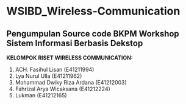 # WSIBD_Wireless-Communication
<h2>Pengumpulan Source code BKPM Workshop Sistem Informasi Berbasis Dekstop</h2>
<b>KELOMPOK RISET WIRELESS COMMUNICATION: </b>
<ol>
  <li>ACH. Fasihul Lisan (E41211994)</li>
  <li>Lya Nurul Ulla (E41211962)</li>
  <li>Mohammad Dwiky Riza Ardana (E41212003)</li>
  <li>Fahrizal Arya Wicaksana (E41212224)</li>
  <li>Lukman (E41212165)</li>
</ol>
